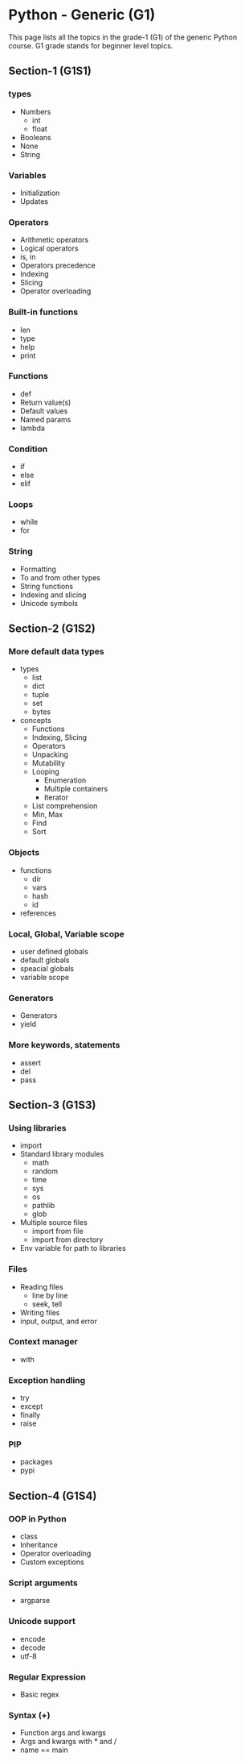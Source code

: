 
# Python - Generic (G1)

This page lists all the topics in the grade-1 (G1) of the generic Python course.
G1 grade stands for beginner level topics.

## Section-1 (G1S1)

### types

- Numbers
  - int
  - float
- Booleans
- None
- String

### Variables

- Initialization
- Updates

### Operators

- Arithmetic operators
- Logical operators
- is, in
- Operators precedence
- Indexing
- Slicing
- Operator overloading

### Built-in functions

- len
- type
- help
- print

### Functions

- def
- Return value(s)
- Default values
- Named params
- lambda

### Condition

- if
- else
- elif

### Loops

- while
- for

### String

- Formatting
- To and from other types
- String functions
- Indexing and slicing
- Unicode symbols

## Section-2 (G1S2)

### More default data types

- types
  - list
  - dict
  - tuple
  - set
  - bytes
- concepts
  - Functions
  - Indexing, Slicing
  - Operators
  - Unpacking
  - Mutability
  - Looping
    - Enumeration
    - Multiple containers
    - Iterator
  - List comprehension
  - Min, Max
  - Find
  - Sort

### Objects

- functions
  - dir
  - vars
  - hash
  - id
- references

### Local, Global, Variable scope

- user defined globals
- default globals
- speacial globals
- variable scope

### Generators

- Generators
- yield

### More keywords, statements

- assert
- del
- pass


## Section-3 (G1S3)

### Using libraries

- import
- Standard library modules
  - math
  - random
  - time
  - sys
  - os
  - pathlib
  - glob
- Multiple source files
  - import from file
  - import from directory
- Env variable for path to libraries

### Files

- Reading files
  - line by line
  - seek, tell
- Writing files
- input, output, and error

### Context manager

- with

### Exception handling

- try
- except
- finally
- raise

### PIP

- packages
- pypi

## Section-4 (G1S4)

### OOP in Python

- class
- Inheritance
- Operator overloading
- Custom exceptions

### Script arguments

- argparse

### Unicode support

- encode
- decode
- utf-8

### Regular Expression

- Basic regex

### Syntax (+)

- Function args and kwargs
- Args and kwargs with * and /
- name == main


